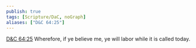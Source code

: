 ```yaml
---
publish: true
tags: [Scripture/DaC, noGraph]
aliases: ["D&C 64:25"]
---
```

[D&C 64:25](https://churchofjesuschrist.org/study/scriptures/dc-testament/dc/64?lang=eng&id=p25#p25) Wherefore, if ye believe me, ye will labor while it is called today.
